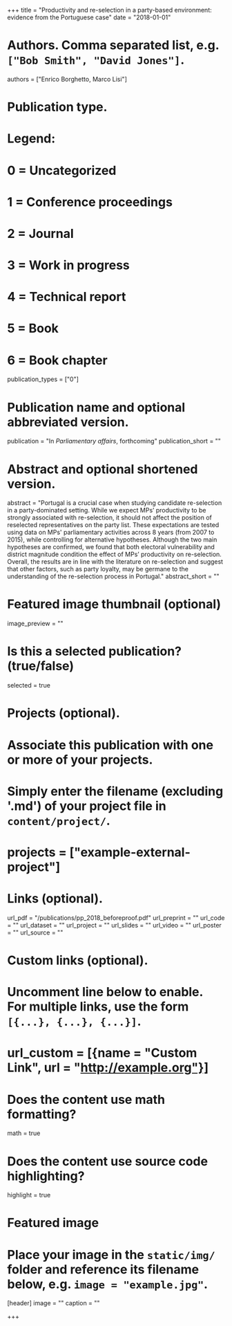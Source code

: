 +++
title = "Productivity and re-selection in a party-based environment: evidence from the Portuguese case"
date = "2018-01-01"

# Authors. Comma separated list, e.g. `["Bob Smith", "David Jones"]`.
authors = ["Enrico Borghetto, Marco Lisi"]

# Publication type.
# Legend:
# 0 = Uncategorized
# 1 = Conference proceedings
# 2 = Journal
# 3 = Work in progress
# 4 = Technical report
# 5 = Book
# 6 = Book chapter
publication_types = ["0"]

# Publication name and optional abbreviated version.
publication = "In *Parliamentary affairs*, forthcoming"
publication_short = ""

# Abstract and optional shortened version.
abstract = "Portugal is a crucial case when studying candidate re-selection in a party-dominated setting. While we expect MPs’ productivity to be strongly associated with re-selection, it should not affect the position of reselected representatives on the party list. These expectations are tested using data on MPs' parliamentary activities across 8 years (from 2007 to 2015), while controlling for alternative hypotheses. Although the two main hypotheses are confirmed, we found that both electoral vulnerability and district magnitude condition the effect of MPs’ productivity on re-selection. Overall, the results are in line with the literature on re-selection and suggest that other factors, such as party loyalty, may be germane to the  understanding of the re-selection process in Portugal."
abstract_short = ""

# Featured image thumbnail (optional)
image_preview = ""

# Is this a selected publication? (true/false)
selected = true

# Projects (optional).
#   Associate this publication with one or more of your projects.
#   Simply enter the filename (excluding '.md') of your project file in `content/project/`.
# projects = ["example-external-project"]

# Links (optional).
url_pdf = "/publications/pp_2018_beforeproof.pdf"
url_preprint = ""
url_code = ""
url_dataset = ""
url_project = ""
url_slides = ""
url_video = ""
url_poster = ""
url_source = ""

# Custom links (optional).
#   Uncomment line below to enable. For multiple links, use the form `[{...}, {...}, {...}]`.
# url_custom = [{name = "Custom Link", url = "http://example.org"}]

# Does the content use math formatting?
math = true

# Does the content use source code highlighting?
highlight = true

# Featured image
# Place your image in the `static/img/` folder and reference its filename below, e.g. `image = "example.jpg"`.
[header]
image = ""
caption = ""

+++
